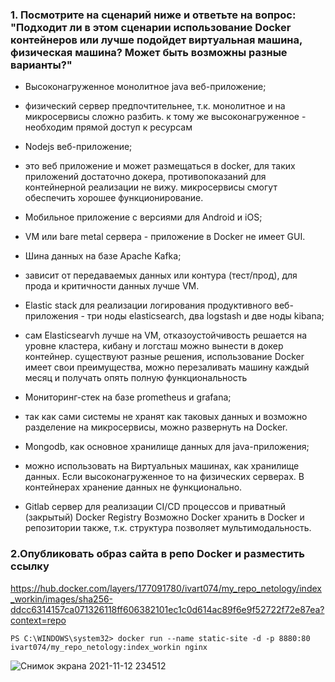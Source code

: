 ### 1. Посмотрите на сценарий ниже и ответьте на вопрос: "Подходит ли в этом сценарии использование Docker контейнеров или лучше подойдет виртуальная машина, физическая машина? Может быть возможны разные варианты?"

* Высоконагруженное монолитное java веб-приложение;
 - физический сервер предпочтительнее, т.к. монолитное и на микросервисы сложно разбить. к тому же высоконагруженное -  необходим прямой доступ к ресурсам

* Nodejs веб-приложение;
 - это веб приложение и может размещаться в docker, для таких приложений достаточно докера, противопоказаний для контейнерной реализации не вижу.
 микросервисы смогут обеспечить хорошее функционирование.

* Мобильное приложение c версиями для Android и iOS;
 - VM или bare metal сервера -  приложение в Docker не имеет GUI. 

* Шина данных на базе Apache Kafka;
 - зависит от передаваемых данных или контура (тест/прод), для прода и критичности данных лучше VM.
   
* Elastic stack для реализации логирования продуктивного веб-приложения - три ноды elasticsearch, два logstash и две ноды kibana;
 - сам Elasticsearvh лучше на VM, отказоустойчивость решается на уровне кластера, 
   кибану и логсташ можно вынести в докер контейнер.
   существуют разные решения, использование Docker имеет свои преимущества, 
 можно перезаливать машину каждый месяц и получать опять полную функциональность

* Мониторинг-стек на базе prometheus и grafana;
 - так как сами системы не хранят как таковых данных и возможно разделение на микросервисы, можно развернуть на Docker.
   
* Mongodb, как основное хранилище данных для java-приложения;
 - можно использовать на Виртуальных машинах, как хранилище данных. Если высоконагруженное то на физических серверах.
   В контейнерах хранение данных не функционально.
   
* Gitlab сервер для реализации CI/CD процессов и приватный (закрытый) Docker Registry
  Возможно Docker хранить в Docker и репозитории также, т.к. структура позволяет мультимодальность.


### 2.Опубликовать образ сайта в репо Docker и разместить ссылку
https://hub.docker.com/layers/177091780/ivart074/my_repo_netology/index_workin/images/sha256-ddcc6314157ca071326118ff606382101ec1c0d614ac89f6e9f52722f72e87ea?context=repo
```
PS C:\WINDOWS\system32> docker run --name static-site -d -p 8880:80 ivart074/my_repo_netology:index_workin nginx
```
![Снимок экрана 2021-11-12 234512](https://user-images.githubusercontent.com/87374285/141476954-c4e87334-8e44-4c96-9055-d2ce81a4ce78.png)
